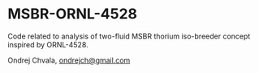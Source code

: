 # MSBR-ORNL-4528

Code related to analysis of two-fluid MSBR thorium iso-breeder concept inspired by ORNL-4528.

Ondrej Chvala, ondrejch@gmail.com
